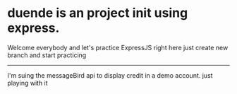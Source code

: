 # duende is an project init using express.
Welcome everybody and let's practice ExpressJS right here just create new branch and start practicing
*** 
I'm suing the messageBird api to display credit in a demo account. just playing with it
